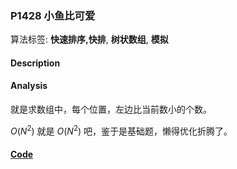 ### P1428 小鱼比可爱

算法标签: **快速排序,快排**, **树状数组**, **模拟**


#### Description





#### Analysis

就是求数组中，每个位置，左边比当前数小的个数。

$O(N^2)$ 就是 $O(N^2)$ 吧，鉴于是基础题，懒得优化折腾了。

#### [Code](../cpp/p1428.cpp)
